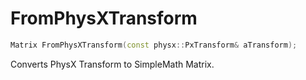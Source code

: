 # FromPhysXTransform

```c++
Matrix FromPhysXTransform(const physx::PxTransform& aTransform);
```

Converts PhysX Transform to SimpleMath Matrix.